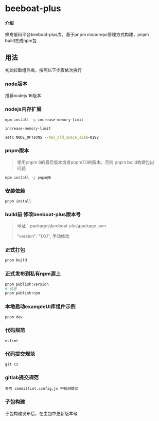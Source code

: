# beeboat-plus

#### 介绍

蜂舟低码平台beeboat-plus库，基于pnpm monorepo管理方式构建，pnpm build生成npm包

## 用法

初始拉取组件库，按照以下步骤依次执行

### node版本

推荐nodejs 16版本

### nodejs内存扩展
```bash
npm install -g increase-memory-limit

increase-memory-limit

setx NODE_OPTIONS --max_old_space_size=8192
```

### pnpm版本

> 使用pnpm 6的最后版本或者pnpm7.0的版本，否则 pnpm build构建包出问题

```bash
npm install -g pnpm@6
```

### 安装依赖

    pnpm install

### build前 修改beeboat-plus版本号
>
> 地址：packages\beeboat-plus\package.json
>
> "version": "1.0.1", 手动修改
>
### 正式打包
```bash
pnpm build
```
### 正式发布到私有npm源上
```bash
pnpm publish:version
# 或者
pnpm publish:npm
```

### 本地启动exampleUI库组件示例
```bash
pnpm dev
```

### 代码规范

    eslint

### 代码提交规范

    git cz

### gitlab提交规范

    参考 commitlint.config.js 中规则提交


### 子包构建
子包构建发布后，在主包中更新版本号
